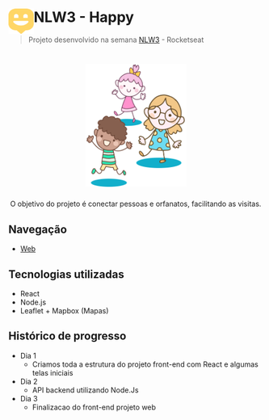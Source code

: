 <div>
<img src="./map-marker.svg" 
  width="50"
  height="50"
  style="display: inline-block; float:left;">
  <h1>  NLW3 - Happy</h1>
</div>


> Projeto desenvolvido na semana [NLW3](https://nextlevelweek.com) - Rocketseat

<h1 align="center">
  <img alt="Happy" title="Happy" src="landing.svg" width="200px" />
</h1>

<p style="text-align: center;">O objetivo do projeto é conectar pessoas e orfanatos, facilitando as visitas.</p>

## Navegação
 - [Web](./web/README.md)

## Tecnologias utilizadas
- React
- Node.js
- Leaflet + Mapbox (Mapas)

## Histórico de progresso

* Dia 1
    * Criamos toda a estrutura do projeto front-end com React e algumas telas iniciais
* Dia 2
    * API backend utilizando Node.Js
* Dia 3
    * Finalizacao do front-end projeto web